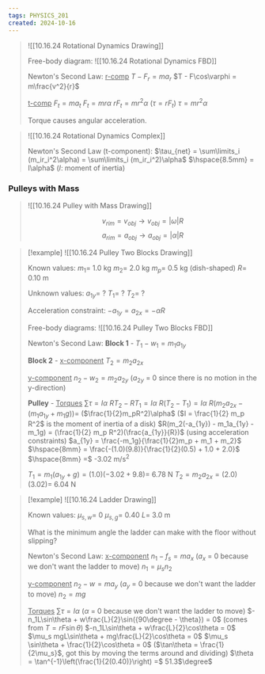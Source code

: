 ```yaml
---
tags: PHYSICS_201
created: 2024-10-16
---
```


> ![[10.16.24 Rotational Dynamics Drawing]]
> 
> Free-body diagram:
> ![[10.16.24 Rotational Dynamics FBD]]
> 
> Newton's Second Law:
> <u>r-comp</u>
> $T - F_r = ma_r$
> $T - F\cos\varphi = m\frac{v^2}{r}$
> 
> <u>t-comp</u>
> $F_t = ma_t$
> $F_t = mr\alpha$
> $rF_t = mr^2\alpha$ ($\tau = rF_t$)
> $\tau = mr^2\alpha$
> 
> Torque causes angular acceleration.

> ![[10.16.24 Rotational Dynamics Complex]]
> 
> Newton's Second Law (t-component):
> $\tau_{net} = \sum\limits_i (m_ir_i^2\alpha) = \sum\limits_i (m_ir_i^2)\alpha$
> $\hspace{8.5mm} = I\alpha$ ($I$: moment of inertia)

### Pulleys with Mass

> ![[10.16.24 Pulley with Mass Drawing]]
> 
> $$v_{rim} = v_{obj} \rightarrow v_{obj} = \left|\omega\right|R$$
> $$a_{rim} = a_{obj} \rightarrow a_{obj} = \left|\alpha\right|R$$

> [!example]
> ![[10.16.24 Pulley Two Blocks Drawing]]
> 
> Known values:
> $m_1 =$ 1.0 kg
> $m_2 =$ 2.0 kg
> $m_p =$ 0.5 kg (dish-shaped)
> $R =$ 0.10 m
> 
> Unknown values:
> $a_{1y} =$ ?
> $T_1 =$ ?
> $T_2 =$ ?
> 
> Acceleration constraint:
> $-a_{1y} = a_{2x} = -\alpha R$
> 
> Free-body diagrams:
> ![[10.16.24 Pulley Two Blocks FBD]]
> 
> Newton's Second Law:
> **Block 1** -
> $T_1 - w_1 = m_1a_{1y}$
> 
> **Block 2** -
> <u>x-component</u>
> $T_2 = m_2a_{2x}$
> 
> <u>y-component</u>
> $n_2 - w_2 = m_2a_{2y}$ ($a_{2y}$ = 0 since there is no motion in the y-direction)
> 
> **Pulley** -
> <u>Torques</u>
> $\sum\limits \tau = I\alpha$
> $RT_2 - RT_1 = I\alpha$
> $R(T_2 - T_1) = I\alpha$
> $R(m_2a_{2x} - (m_1a_{1y} + m_1g)) =$ ($\frac{1}{2}m_pR^2)\alpha$ ($I = \frac{1}{2} m_p R^2$ is the moment of inertia of a disk)
> $R(m_2(-a_{1y}) - m_1a_{1y} - m_1g) = (\frac{1}{2} m_p R^2)(\frac{a_{1y}}{R})$ (using acceleration constraints)
> $a_{1y} = \frac{-m_1g}{\frac{1}{2}m_p + m_1 + m_2}$
> $\hspace{8mm} = \frac{-(1.0)(9.8)}{\frac{1}{2}(0.5) + 1.0 + 2.0}$
> $\hspace{8mm} =$ -3.02 m/s$^2$
> 
> $T_1 = m_1(a_{1y} + g) = (1.0)(-3.02 + 9.8) =$ 6.78 N
> $T_2 = m_2a_{2x} = (2.0)(3.02) =$ 6.04 N

> [!example]
> ![[10.16.24 Ladder Drawing]]
> 
> Known values:
> $\mu_{s, w} =$ 0
> $\mu_{s, g} =$ 0.40
> $L =$ 3.0 m
> 
> What is the minimum angle the ladder can make with the floor without slipping?
> 
> Newton's Second Law:
> <u>x-component</u>
> $n_1 - f_s = ma_x$ ($a_x$ = 0 because we don't want the ladder to move)
> $n_1 = \mu_s n_2$
> 
> <u>y-component</u>
> $n_2 - w = ma_y$ ($a_y$ = 0 because we don't want the ladder to move)
> $n_2 = mg$
> 
> <u>Torques</u>
> $\sum\limits\tau = I\alpha$ ($\alpha$ = 0 because we don't want the ladder to move)
> $-n_1L\sin\theta + w\frac{L}{2}\sin({90\degree - \theta}) = 0$ (comes from $T = rF\sin\theta$)
> $-n_1L\sin\theta + w\frac{L}{2}\cos\theta = 0$
> $\mu_s mgL\sin\theta + mg\frac{L}{2}\cos\theta = 0$
> $\mu_s \sin\theta + \frac{1}{2}\cos\theta = 0$ ($\tan\theta = \frac{1}{2\mu_s}$, got this by moving the terms around and dividing)
> $\theta = \tan^{-1}\left(\frac{1}{2(0.40)}\right) =$ 51.3$\degree$